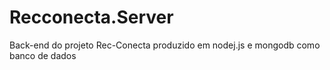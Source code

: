 # Recconecta.Server
 
Back-end do projeto Rec-Conecta produzido em nodej.js e mongodb como banco de dados
